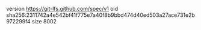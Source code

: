 version https://git-lfs.github.com/spec/v1
oid sha256:2311742a4e542bf41f775e7a40f8b9bbd474d40ed503a27ace731e2b972299f4
size 8002
